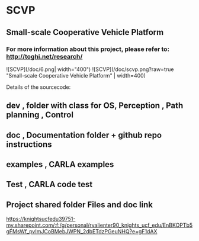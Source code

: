 # SCVP
## Small-scale Cooperative Vehicle Platform
### For more information about this project, please refer to:  http://toghi.net/research/

![SCVP](/doc/6.png| width="400") 
![SCVP](/doc/scvp.png?raw=true "Small-scale Cooperative Vehicle Platform" | width=400)


Details of the sourcecode:
## dev , folder with class for OS, Perception , Path planning , Control
## doc , Documentation folder + github repo instructions
## examples , CARLA examples
## Test , CARLA code test

## Project shared folder Files and doc link
https://knightsucfedu39751-my.sharepoint.com/:f:/g/personal/rvalienter90_knights_ucf_edu/EnBKOPTb5gFMsWf_pvImJCoBMebJWPN_2dbETdzPGeuNHQ?e=gF1dAX
